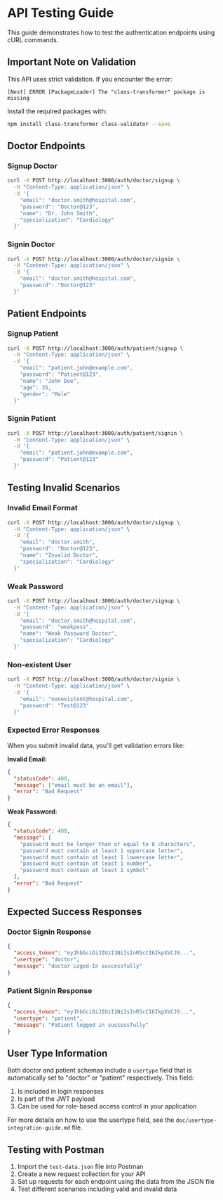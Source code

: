 # API Testing Guide

This guide demonstrates how to test the authentication endpoints using cURL commands.

## Important Note on Validation

This API uses strict validation. If you encounter the error:
```
[Nest] ERROR [PackageLoader] The "class-transformer" package is missing
```
Install the required packages with:
```bash
npm install class-transformer class-validator --save
```

## Doctor Endpoints

### Signup Doctor
```bash
curl -X POST http://localhost:3000/auth/doctor/signup \
  -H "Content-Type: application/json" \
  -d '{
    "email": "doctor.smith@hospital.com",
    "password": "Doctor@123",
    "name": "Dr. John Smith",
    "specialization": "Cardiology"
  }'
```

### Signin Doctor
```bash
curl -X POST http://localhost:3000/auth/doctor/signin \
  -H "Content-Type: application/json" \
  -d '{
    "email": "doctor.smith@hospital.com",
    "password": "Doctor@123"
  }'
```

## Patient Endpoints

### Signup Patient
```bash
curl -X POST http://localhost:3000/auth/patient/signup \
  -H "Content-Type: application/json" \
  -d '{
    "email": "patient.john@example.com",
    "password": "Patient@123",
    "name": "John Doe",
    "age": 35,
    "gender": "Male"
  }'
```

### Signin Patient
```bash
curl -X POST http://localhost:3000/auth/patient/signin \
  -H "Content-Type: application/json" \
  -d '{
    "email": "patient.john@example.com",
    "password": "Patient@123"
  }'
```

## Testing Invalid Scenarios

### Invalid Email Format
```bash
curl -X POST http://localhost:3000/auth/doctor/signup \
  -H "Content-Type: application/json" \
  -d '{
    "email": "doctor.smith",
    "password": "Doctor@123",
    "name": "Invalid Doctor",
    "specialization": "Cardiology"
  }'
```

### Weak Password
```bash
curl -X POST http://localhost:3000/auth/doctor/signup \
  -H "Content-Type: application/json" \
  -d '{
    "email": "doctor.smith@hospital.com",
    "password": "weakpass",
    "name": "Weak Password Doctor",
    "specialization": "Cardiology"
  }'
```

### Non-existent User
```bash
curl -X POST http://localhost:3000/auth/doctor/signin \
  -H "Content-Type: application/json" \
  -d '{
    "email": "nonexistent@hospital.com",
    "password": "Test@123"
  }'
```

### Expected Error Responses

When you submit invalid data, you'll get validation errors like:

**Invalid Email:**
```json
{
  "statusCode": 400,
  "message": ["email must be an email"],
  "error": "Bad Request"
}
```

**Weak Password:**
```json
{
  "statusCode": 400,
  "message": [
    "password must be longer than or equal to 8 characters",
    "password must contain at least 1 uppercase letter",
    "password must contain at least 1 lowercase letter", 
    "password must contain at least 1 number",
    "password must contain at least 1 symbol"
  ],
  "error": "Bad Request"
}
```

## Expected Success Responses

### Doctor Signin Response
```json
{
  "access_token": "eyJhbGciOiJIUzI1NiIsInR5cCI6IkpXVCJ9...",
  "usertype": "doctor",
  "message": "doctor Loged-In successfully"
}
```

### Patient Signin Response
```json
{
  "access_token": "eyJhbGciOiJIUzI1NiIsInR5cCI6IkpXVCJ9...",
  "usertype": "patient",
  "message": "Patient logged in successfully"
}
```

## User Type Information

Both doctor and patient schemas include a `usertype` field that is automatically set to "doctor" or "patient" respectively. This field:

1. Is included in login responses 
2. Is part of the JWT payload
3. Can be used for role-based access control in your application

For more details on how to use the usertype field, see the `doc/usertype-integration-guide.md` file.

## Testing with Postman

1. Import the `test-data.json` file into Postman
2. Create a new request collection for your API
3. Set up requests for each endpoint using the data from the JSON file
4. Test different scenarios including valid and invalid data
